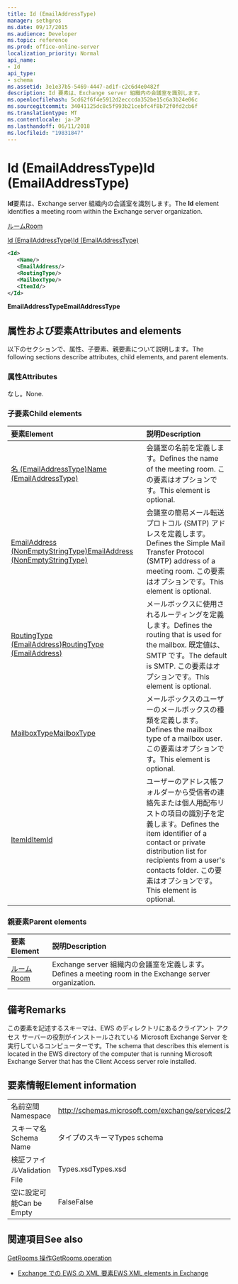 ```yaml
---
title: Id (EmailAddressType)
manager: sethgros
ms.date: 09/17/2015
ms.audience: Developer
ms.topic: reference
ms.prod: office-online-server
localization_priority: Normal
api_name:
- Id
api_type:
- schema
ms.assetid: 3e1e37b5-5469-4447-ad1f-c2c6d4e0482f
description: Id 要素は、Exchange server 組織内の会議室を識別します。
ms.openlocfilehash: 5cd62f6f4e5912d2ecccda352be15c6a3b24e06c
ms.sourcegitcommit: 34041125dc8c5f993b21cebfc4f8b72f0fd2cb6f
ms.translationtype: MT
ms.contentlocale: ja-JP
ms.lasthandoff: 06/11/2018
ms.locfileid: "19831847"
---
```

# <a name="id-emailaddresstype"></a><span data-ttu-id="be4f4-103">Id (EmailAddressType)</span><span class="sxs-lookup"><span data-stu-id="be4f4-103">Id (EmailAddressType)</span></span>

<span data-ttu-id="be4f4-104">**Id**要素は、Exchange server 組織内の会議室を識別します。</span><span class="sxs-lookup"><span data-stu-id="be4f4-104">The **Id** element identifies a meeting room within the Exchange server organization.</span></span> 
  
[<span data-ttu-id="be4f4-105">ルーム</span><span class="sxs-lookup"><span data-stu-id="be4f4-105">Room</span></span>](room.md)
  
[<span data-ttu-id="be4f4-106">Id (EmailAddressType)</span><span class="sxs-lookup"><span data-stu-id="be4f4-106">Id (EmailAddressType)</span></span>](id-emailaddresstype.md)
  
```xml
<Id>
   <Name/>
   <EmailAddress/>
   <RoutingType/>
   <MailboxType/>
   <ItemId/>
</Id>
```

 <span data-ttu-id="be4f4-107">**EmailAddressType**</span><span class="sxs-lookup"><span data-stu-id="be4f4-107">**EmailAddressType**</span></span>
## <a name="attributes-and-elements"></a><span data-ttu-id="be4f4-108">属性および要素</span><span class="sxs-lookup"><span data-stu-id="be4f4-108">Attributes and elements</span></span>

<span data-ttu-id="be4f4-109">以下のセクションで、属性、子要素、親要素について説明します。</span><span class="sxs-lookup"><span data-stu-id="be4f4-109">The following sections describe attributes, child elements, and parent elements.</span></span>
  
### <a name="attributes"></a><span data-ttu-id="be4f4-110">属性</span><span class="sxs-lookup"><span data-stu-id="be4f4-110">Attributes</span></span>

<span data-ttu-id="be4f4-111">なし。</span><span class="sxs-lookup"><span data-stu-id="be4f4-111">None.</span></span>
  
### <a name="child-elements"></a><span data-ttu-id="be4f4-112">子要素</span><span class="sxs-lookup"><span data-stu-id="be4f4-112">Child elements</span></span>

|<span data-ttu-id="be4f4-113">**要素**</span><span class="sxs-lookup"><span data-stu-id="be4f4-113">**Element**</span></span>|<span data-ttu-id="be4f4-114">**説明**</span><span class="sxs-lookup"><span data-stu-id="be4f4-114">**Description**</span></span>|
|:-----|:-----|
|[<span data-ttu-id="be4f4-115">名 (EmailAddressType)</span><span class="sxs-lookup"><span data-stu-id="be4f4-115">Name (EmailAddressType)</span></span>](name-emailaddresstype.md) <br/> |<span data-ttu-id="be4f4-116">会議室の名前を定義します。</span><span class="sxs-lookup"><span data-stu-id="be4f4-116">Defines the name of the meeting room.</span></span> <span data-ttu-id="be4f4-117">この要素はオプションです。</span><span class="sxs-lookup"><span data-stu-id="be4f4-117">This element is optional.</span></span>  <br/> |
|[<span data-ttu-id="be4f4-118">EmailAddress (NonEmptyStringType)</span><span class="sxs-lookup"><span data-stu-id="be4f4-118">EmailAddress (NonEmptyStringType)</span></span>](emailaddress-nonemptystringtype.md) <br/> |<span data-ttu-id="be4f4-119">会議室の簡易メール転送プロトコル (SMTP) アドレスを定義します。</span><span class="sxs-lookup"><span data-stu-id="be4f4-119">Defines the Simple Mail Transfer Protocol (SMTP) address of a meeting room.</span></span> <span data-ttu-id="be4f4-120">この要素はオプションです。</span><span class="sxs-lookup"><span data-stu-id="be4f4-120">This element is optional.</span></span>  <br/> |
|[<span data-ttu-id="be4f4-121">RoutingType (EmailAddress)</span><span class="sxs-lookup"><span data-stu-id="be4f4-121">RoutingType (EmailAddress)</span></span>](routingtype-emailaddress.md) <br/> |<span data-ttu-id="be4f4-122">メールボックスに使用されるルーティングを定義します。</span><span class="sxs-lookup"><span data-stu-id="be4f4-122">Defines the routing that is used for the mailbox.</span></span> <span data-ttu-id="be4f4-123">既定値は、SMTP です。</span><span class="sxs-lookup"><span data-stu-id="be4f4-123">The default is SMTP.</span></span> <span data-ttu-id="be4f4-124">この要素はオプションです。</span><span class="sxs-lookup"><span data-stu-id="be4f4-124">This element is optional.</span></span>  <br/> |
|[<span data-ttu-id="be4f4-125">MailboxType</span><span class="sxs-lookup"><span data-stu-id="be4f4-125">MailboxType</span></span>](mailboxtype.md) <br/> |<span data-ttu-id="be4f4-126">メールボックスのユーザーのメールボックスの種類を定義します。</span><span class="sxs-lookup"><span data-stu-id="be4f4-126">Defines the mailbox type of a mailbox user.</span></span> <span data-ttu-id="be4f4-127">この要素はオプションです。</span><span class="sxs-lookup"><span data-stu-id="be4f4-127">This element is optional.</span></span>  <br/> |
|[<span data-ttu-id="be4f4-128">ItemId</span><span class="sxs-lookup"><span data-stu-id="be4f4-128">ItemId</span></span>](itemid.md) <br/> |<span data-ttu-id="be4f4-129">ユーザーのアドレス帳フォルダーから受信者の連絡先または個人用配布リストの項目の識別子を定義します。</span><span class="sxs-lookup"><span data-stu-id="be4f4-129">Defines the item identifier of a contact or private distribution list for recipients from a user's contacts folder.</span></span> <span data-ttu-id="be4f4-130">この要素はオプションです。</span><span class="sxs-lookup"><span data-stu-id="be4f4-130">This element is optional.</span></span>  <br/> |
   
### <a name="parent-elements"></a><span data-ttu-id="be4f4-131">親要素</span><span class="sxs-lookup"><span data-stu-id="be4f4-131">Parent elements</span></span>

|<span data-ttu-id="be4f4-132">**要素**</span><span class="sxs-lookup"><span data-stu-id="be4f4-132">**Element**</span></span>|<span data-ttu-id="be4f4-133">**説明**</span><span class="sxs-lookup"><span data-stu-id="be4f4-133">**Description**</span></span>|
|:-----|:-----|
|[<span data-ttu-id="be4f4-134">ルーム</span><span class="sxs-lookup"><span data-stu-id="be4f4-134">Room</span></span>](room.md) <br/> |<span data-ttu-id="be4f4-135">Exchange server 組織内の会議室を定義します。</span><span class="sxs-lookup"><span data-stu-id="be4f4-135">Defines a meeting room in the Exchange server organization.</span></span>  <br/> |
   
## <a name="remarks"></a><span data-ttu-id="be4f4-136">備考</span><span class="sxs-lookup"><span data-stu-id="be4f4-136">Remarks</span></span>

<span data-ttu-id="be4f4-137">この要素を記述するスキーマは、EWS のディレクトリにあるクライアント アクセス サーバーの役割がインストールされている Microsoft Exchange Server を実行しているコンピューターです。</span><span class="sxs-lookup"><span data-stu-id="be4f4-137">The schema that describes this element is located in the EWS directory of the computer that is running Microsoft Exchange Server that has the Client Access server role installed.</span></span>
  
## <a name="element-information"></a><span data-ttu-id="be4f4-138">要素情報</span><span class="sxs-lookup"><span data-stu-id="be4f4-138">Element information</span></span>

|||
|:-----|:-----|
|<span data-ttu-id="be4f4-139">名前空間</span><span class="sxs-lookup"><span data-stu-id="be4f4-139">Namespace</span></span>  <br/> |http://schemas.microsoft.com/exchange/services/2006/types  <br/> |
|<span data-ttu-id="be4f4-140">スキーマ名</span><span class="sxs-lookup"><span data-stu-id="be4f4-140">Schema Name</span></span>  <br/> |<span data-ttu-id="be4f4-141">タイプのスキーマ</span><span class="sxs-lookup"><span data-stu-id="be4f4-141">Types schema</span></span>  <br/> |
|<span data-ttu-id="be4f4-142">検証ファイル</span><span class="sxs-lookup"><span data-stu-id="be4f4-142">Validation File</span></span>  <br/> |<span data-ttu-id="be4f4-143">Types.xsd</span><span class="sxs-lookup"><span data-stu-id="be4f4-143">Types.xsd</span></span>  <br/> |
|<span data-ttu-id="be4f4-144">空に設定可能</span><span class="sxs-lookup"><span data-stu-id="be4f4-144">Can be Empty</span></span>  <br/> |<span data-ttu-id="be4f4-145">False</span><span class="sxs-lookup"><span data-stu-id="be4f4-145">False</span></span>  <br/> |
   
## <a name="see-also"></a><span data-ttu-id="be4f4-146">関連項目</span><span class="sxs-lookup"><span data-stu-id="be4f4-146">See also</span></span>



[<span data-ttu-id="be4f4-147">GetRooms 操作</span><span class="sxs-lookup"><span data-stu-id="be4f4-147">GetRooms operation</span></span>](getrooms-operation.md)


- [<span data-ttu-id="be4f4-148">Exchange での EWS の XML 要素</span><span class="sxs-lookup"><span data-stu-id="be4f4-148">EWS XML elements in Exchange</span></span>](ews-xml-elements-in-exchange.md)

